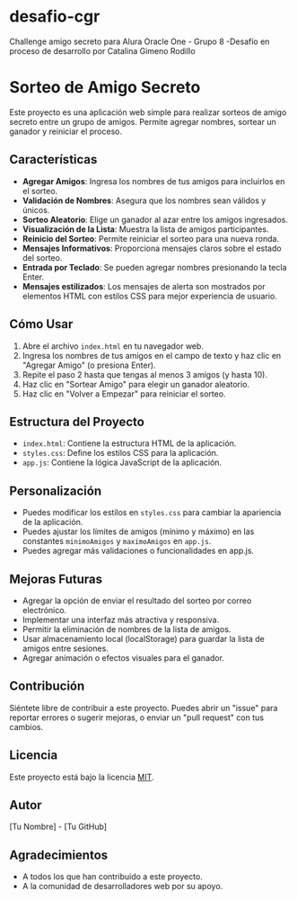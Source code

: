 # desafio-cgr
Challenge amigo secreto para Alura Oracle One - Grupo 8 -Desafío en proceso de desarrollo por Catalina Gimeno Rodillo


# Sorteo de Amigo Secreto


Este proyecto es una aplicación web simple para realizar sorteos de amigo secreto entre un grupo de amigos. Permite agregar nombres, sortear un ganador y reiniciar el proceso.

## Características

* **Agregar Amigos**: Ingresa los nombres de tus amigos para incluirlos en el sorteo.
* **Validación de Nombres**: Asegura que los nombres sean válidos y únicos.
* **Sorteo Aleatorio**: Elige un ganador al azar entre los amigos ingresados.
* **Visualización de la Lista**: Muestra la lista de amigos participantes.
* **Reinicio del Sorteo**: Permite reiniciar el sorteo para una nueva ronda.
* **Mensajes Informativos**: Proporciona mensajes claros sobre el estado del sorteo.
* **Entrada por Teclado**: Se pueden agregar nombres presionando la tecla Enter.
* **Mensajes estilizados**: Los mensajes de alerta son mostrados por elementos HTML con estilos CSS para mejor experiencia de usuario.

## Cómo Usar

1.  Abre el archivo `index.html` en tu navegador web.
2.  Ingresa los nombres de tus amigos en el campo de texto y haz clic en "Agregar Amigo" (o presiona Enter).
3.  Repite el paso 2 hasta que tengas al menos 3 amigos (y hasta 10).
4.  Haz clic en "Sortear Amigo" para elegir un ganador aleatorio.
5.  Haz clic en "Volver a Empezar" para reiniciar el sorteo.

## Estructura del Proyecto

* `index.html`: Contiene la estructura HTML de la aplicación.
* `styles.css`: Define los estilos CSS para la aplicación.
* `app.js`: Contiene la lógica JavaScript de la aplicación.

## Personalización

* Puedes modificar los estilos en `styles.css` para cambiar la apariencia de la aplicación.
* Puedes ajustar los límites de amigos (mínimo y máximo) en las constantes `minimoAmigos` y `maximoAmigos` en `app.js`.
* Puedes agregar más validaciones o funcionalidades en app.js.

## Mejoras Futuras

* Agregar la opción de enviar el resultado del sorteo por correo electrónico.
* Implementar una interfaz más atractiva y responsiva.
* Permitir la eliminación de nombres de la lista de amigos.
* Usar almacenamiento local (localStorage) para guardar la lista de amigos entre sesiones.
* Agregar animación o efectos visuales para el ganador.

## Contribución

Siéntete libre de contribuir a este proyecto. Puedes abrir un "issue" para reportar errores o sugerir mejoras, o enviar un "pull request" con tus cambios.

## Licencia

Este proyecto está bajo la licencia [MIT](aquí\_va\_el\_link\_de\_la\_licencia).

## Autor

[Tu Nombre] - [Tu GitHub]

## Agradecimientos

* A todos los que han contribuido a este proyecto.
* A la comunidad de desarrolladores web por su apoyo.